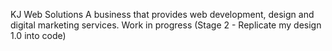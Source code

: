 KJ Web Solutions
A business that provides web development, design and digital marketing services.
Work in progress (Stage 2 - Replicate my design 1.0 into code)
